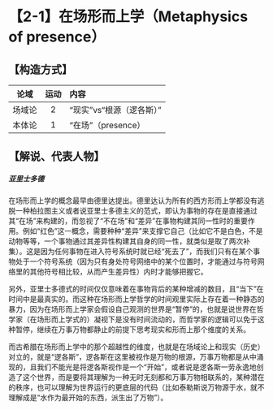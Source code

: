 # 【2-1】在场形而上学（Metaphysics of presence）
## 【构造方式】
|  论域  | 运动 | 内容                     |
| :----: | :--: | :----------------------- |
| 场域论 |  2   | “现实”vs“根源（逻各斯）” |
| 本体论 |  1   | “在场”（presence）       |

## 【解说、代表人物】

##### 亚里士多德

在场形而上学的概念最早由德里达提出。德里达认为所有的西方形而上学都没有逃脱一种柏拉图主义或者说亚里士多德主义的范式，即认为事物的存在是直接通过其“在场”来构建的，而忽视了“不在场”和“差异”在事物构建其同一性时的重要作用。例如“红色”这一概念，需要种种“差异”来支撑它自己（比如它不是白色，不是动物等等，一个事物通过其差异性构建其自身的同一性，就类似是取了两次补集）。这是因为任何事物在进入符号系统时就已经“死去了”，而我们只有在某个事物处于一个符号系统（因为只有身处符号网络中的某个位置时，才能通过与符号网络里的其他符号相比较，从而产生差异性）内时才能够把握它。

另外，亚里士多德式的时间仅仅意味着在事物背后的某种增减的数目，且“当下”在时间中是最真实的。而这种在场形而上学哲学的时间观里实际上存在着一种静态的暴力，因为在场形而上学家会假设自己观测的世界是“暂停”的，也就是说世界在哲学家（在场形而上学式的）凝视下是没有时间流动的，而哲学家的逻辑可以免于这种暂停，继续在万事万物都静止的前提下思考现实和形而上那个维度的关系。

而古希腊在场形而上学中的那个超越性的维度，也就是在场域论上和现实（历史）对立的，就是“逻各斯”，逻各斯在这里被视作是万物的根源，万事万物都是从中涌现的，且我们不能光是将逻各斯视作是一个“开始”，或者说是逻各斯一劳永逸地创造了这个世界，而是要将其理解为一种无时无刻都和万事万物相联系的，某种潜在的秩序，也可以理解为世界运行的更底层的代码（比如泰勒斯说万物源于水，就不理解成是“水作为最开始的东西，派生出了万物”）。
